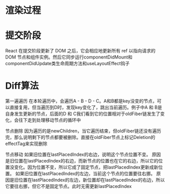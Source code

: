 # 渲染过程


# 提交阶段
React 在提交阶段更新了 DOM 之后，它会相应地更新所有 ref 以指向请求的 DOM 节点和组件实例。然后它同步运行componentDidMount和componentDidUpdate类生命周期方法和useLayoutEffect钩子



# Diff算法
第一遍遍历
在本轮遍历中，会遍历A - B - D - C。A和B都是key没变的节点，可以直接复用，但当遍历到D时，发现key变化了，跳出当前遍历。例子中A 和 B是自身发生更新的节点，后面的D 和 C我们看到它的位置相对于oldFiber链发生了变化，会往下走到处理移动节点的循环中


节点删除
因为遍历的是newChildren，当它遍历结束，但oldFiber链还没有遍历完，那么说明剩下的节点都要被删除。直接在oldFiber节点上标记Deletion的effectTag来实现删除


节点移动
如果旧位置在lastPlacedIndex的右边，说明这个节点位置不变。
原因是旧位置在lastPlacedIndex的右边，而新节点的位置也在它的右边，所以它的位置没变化。因为位置不变，所以它成了固定节点，把lastPlacedIndex更新成新位置。
如果旧位置在lastPlacedIndex的左边，当前这个节点的位置要往右挪。
原因是旧位置在lastPlacedIndex的左边，新位置却在lastPlacedIndex的右边，所以它要往右挪，但它不是固定节点。此时无需更新lastPlacedIndex
